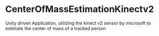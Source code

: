 # CenterOfMassEstimationKinectv2
Unity driven Application, utilizing the kinect v2 sensor by microsoft to estimate the center of mass of a tracked person

